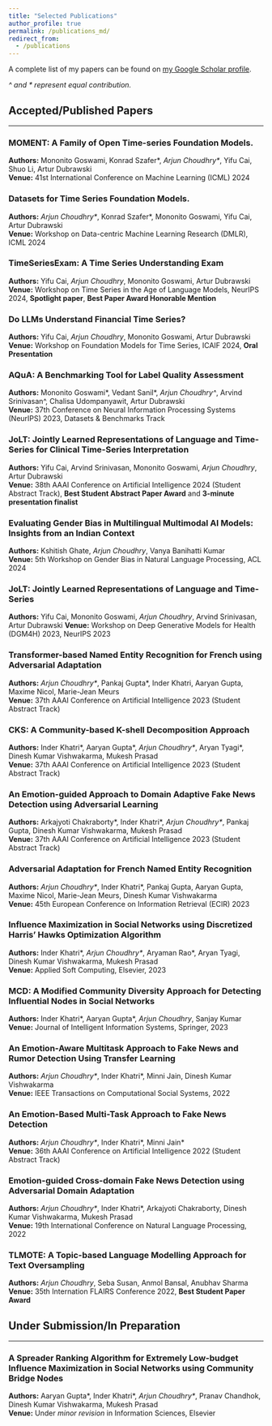 ```yaml
---
title: "Selected Publications"
author_profile: true
permalink: /publications_md/
redirect_from:
  - /publications
---
```


A complete list of my papers can be found on [my Google Scholar profile](https://scholar.google.com/citations?user=raSUiKUAAAAJ&hl=en).

_^ and * represent equal contribution._

## Accepted/Published Papers
---

### MOMENT: A Family of Open Time-series Foundation Models.
**Authors:** Mononito Goswami, Konrad Szafer\*, _Arjun Choudhry\*_, Yifu Cai, Shuo Li, Artur Dubrawski  
**Venue:** 41st International Conference on Machine Learning (ICML) 2024

### Datasets for Time Series Foundation Models.
**Authors:** _Arjun Choudhry\*_, Konrad Szafer\*, Mononito Goswami, Yifu Cai, Artur Dubrawski   
**Venue:** Workshop on Data-centric Machine Learning Research (DMLR), ICML 2024

### TimeSeriesExam: A Time Series Understanding Exam
**Authors:** Yifu Cai, _Arjun Choudhry_, Mononito Goswami, Artur Dubrawski  
**Venue:** Workshop on Time Series in the Age of Language Models, NeurIPS 2024, **Spotlight paper**, **Best Paper Award Honorable Mention**

### Do LLMs Understand Financial Time Series?
**Authors:** Yifu Cai, _Arjun Choudhry_, Mononito Goswami, Artur Dubrawski   
**Venue:** Workshop on Foundation Models for Time Series, ICAIF 2024, **Oral Presentation**

### AQuA: A Benchmarking Tool for Label Quality Assessment
**Authors:** Mononito Goswami\*, Vedant Sanil\*, _Arjun Choudhry^_, Arvind Srinivasan^, Chalisa Udompanyawit, Artur Dubrawski  
**Venue:** 37th Conference on Neural Information Processing Systems (NeurIPS) 2023, Datasets & Benchmarks Track

### JoLT: Jointly Learned Representations of Language and Time-Series for Clinical Time-Series Interpretation
**Authors:** Yifu Cai, Arvind Srinivasan, Mononito Goswami, _Arjun Choudhry_, Artur Dubrawski  
**Venue:** 38th AAAI Conference on Artificial Intelligence 2024 (Student Abstract Track), **Best Student Abstract Paper Award** and **3-minute presentation finalist**

### Evaluating Gender Bias in Multilingual Multimodal AI Models: Insights from an Indian Context
**Authors:** Kshitish Ghate, _Arjun Choudhry_, Vanya Banihatti Kumar  
**Venue:** 5th Workshop on Gender Bias in Natural Language Processing, ACL 2024

### JoLT: Jointly Learned Representations of Language and Time-Series
**Authors:** Yifu Cai, Mononito Goswami, _Arjun Choudhry_, Arvind Srinivasan, Artur Dubrawski
**Venue:** Workshop on Deep Generative Models for Health (DGM4H) 2023, NeurIPS 2023

### Transformer-based Named Entity Recognition for French using Adversarial Adaptation
**Authors:** _Arjun Choudhry\*_, Pankaj Gupta\*, Inder Khatri, Aaryan Gupta, Maxime Nicol, Marie-Jean Meurs  
**Venue:** 37th AAAI Conference on Artificial Intelligence 2023 (Student Abstract Track)

### CKS: A Community-based K-shell Decomposition Approach
**Authors:** Inder Khatri\*, Aaryan Gupta\*, _Arjun Choudhry\*_, Aryan Tyagi\*, Dinesh Kumar Vishwakarma, Mukesh Prasad  
**Venue:** 37th AAAI Conference on Artificial Intelligence 2023 (Student Abstract Track)

### An Emotion-guided Approach to Domain Adaptive Fake News Detection using Adversarial Learning
**Authors:** Arkajyoti Chakraborty\*, Inder Khatri\*, _Arjun Choudhry\*_, Pankaj Gupta, Dinesh Kumar Vishwakarma, Mukesh Prasad  
**Venue:** 37th AAAI Conference on Artificial Intelligence 2023 (Student Abstract Track)

### Adversarial Adaptation for French Named Entity Recognition
**Authors:** _Arjun Choudhry\*_, Inder Khatri\*, Pankaj Gupta, Aaryan Gupta, Maxime Nicol, Marie-Jean Meurs, Dinesh Kumar Vishwakarma  
**Venue:** 45th European Conference on Information Retrieval (ECIR) 2023

### Influence Maximization in Social Networks using Discretized Harris’ Hawks Optimization Algorithm
**Authors:** Inder Khatri\*, _Arjun Choudhry\*_, Aryaman Rao\*, Aryan Tyagi, Dinesh Kumar Vishwakarma, Mukesh Prasad  
**Venue:** Applied Soft Computing, Elsevier, 2023

### MCD: A Modified Community Diversity Approach for Detecting Influential Nodes in Social Networks
**Authors:** Inder Khatri\*, Aaryan Gupta\*, _Arjun Choudhry_, Sanjay Kumar  
**Venue:** Journal of Intelligent Information Systems, Springer, 2023

### An Emotion-Aware Multitask Approach to Fake News and Rumor Detection Using Transfer Learning
**Authors:** _Arjun Choudhry\*_, Inder Khatri\*, Minni Jain, Dinesh Kumar Vishwakarma  
**Venue:** IEEE Transactions on Computational Social Systems, 2022

### An Emotion-Based Multi-Task Approach to Fake News Detection
**Authors:** _Arjun Choudhry\*_, Inder Khatri\*, Minni Jain*  
**Venue:** 36th AAAI Conference on Artificial Intelligence 2022 (Student Abstract Track)

### Emotion-guided Cross-domain Fake News Detection using Adversarial Domain Adaptation
**Authors:** _Arjun Choudhry\*_, Inder Khatri\*, Arkajyoti Chakraborty, Dinesh Kumar Vishwakarma, Mukesh Prasad  
**Venue:** 19th International Conference on Natural Language Processing, 2022

### TLMOTE: A Topic-based Language Modelling Approach for Text Oversampling
**Authors:** _Arjun Choudhry_, Seba Susan, Anmol Bansal, Anubhav Sharma  
**Venue:** 35th Internation FLAIRS Conference 2022, **Best Student Paper Award**

## Under Submission/In Preparation
---

### A Spreader Ranking Algorithm for Extremely Low-budget Influence Maximization in Social Networks using Community Bridge Nodes
**Authors:** Aaryan Gupta\*, Inder Khatri\*, _Arjun Choudhry\*_, Pranav Chandhok, Dinesh Kumar Vishwakarma, Mukesh Prasad  
**Venue:** Under *minor revision* in Information Sciences, Elsevier